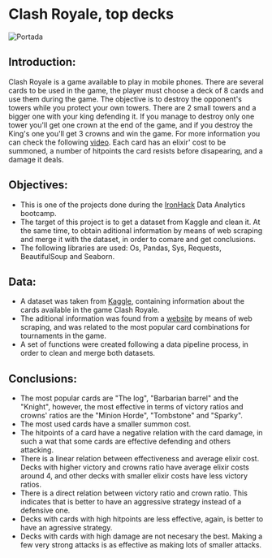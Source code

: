 # Clash Royale, top decks

![Portada](https://i.blogs.es/8935db/lroyale/1366_2000.jpg)

## Introduction:

Clash Royale is a game available to play in mobile phones. There are several cards to be used in the game, the player must choose a deck of 8 cards and use them during the game. The objective is to destroy the opponent's towers while you protect your own towers. There are 2 small towers and a bigger one with your king defending it. If you manage to destroy only one tower you'll get one crown at the end of the game, and if you destroy the King's one you'll get 3 crowns and win the game. For more information you can check the following [video](https://www.youtube.com/watch?v=EVMFgEwdCHc).
Each card has an elixir' cost to be summoned, a number of hitpoints the card resists before disapearing, and a damage it deals.

## Objectives:

- This is one of the projects done during the [IronHack](https://www.ironhack.com/es) Data Analytics bootcamp.
- The target of this project is to get a dataset from Kaggle and clean it. At the same time, to obtain aditional information by means of web scraping and merge it with the dataset, in order to comare and get conclusions.
- The following libraries are used: Os, Pandas, Sys, Requests, BeautifulSoup and Seaborn.

## Data:

- A dataset was taken from [Kaggle](https://www.kaggle.com/rodsaldanha/clash-royale-matches), containing information about the cards available in the game Clash Royale.
- The aditional information was found from a [website](https://statsroyale.com/decks/popular?type=tournament) by means of web scraping, and was related to the most popular card combinations for tournaments in the game.
- A set of functions were created following a data pipeline process, in order to clean and merge both datasets.

## Conclusions:

- The most popular cards are "The log", "Barbarian barrel" and the "Knight", however, the most effective in terms of victory ratios and crowns' ratios are the "Minion Horde", "Tombstone" and "Sparky".
- The most used cards have a smaller summon cost.
- The hitpoints of a card have a negative relation with the card damage, in such a wat that some cards are effective defending and others attacking.
- There is a linear relation between effectiveness and average elixir cost. Decks with higher victory and crowns ratio have average elixir costs around 4, and other decks with smaller elixir costs have less victory ratios.
- There is a direct relation between victory ratio and crown ratio. This indicates that is better to have an aggressive strategy instead of a defensive one. 
- Decks with cards with high hitpoints are less effective, again, is better to have an agressive strategy.
- Decks with cards with high damage are not necesary the best. Making a few very strong attacks is as effective as making lots of smaller attacks.
